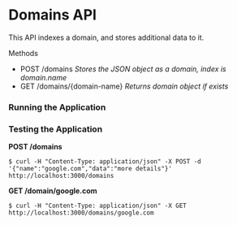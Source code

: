 # Domains API

This API indexes a domain, and stores additional data to it.

Methods
- POST /domains
    *Stores the JSON object as a domain, index is domain.name* 
- GET /domains/{domain-name}
    *Returns domain object if exists*

### Running the Application

### Testing the Application

**POST /domains**
```
$ curl -H "Content-Type: application/json" -X POST -d '{"name":"google.com","data":"more details"}' http://localhost:3000/domains
```

**GET /domain/google.com**
```
$ curl -H "Content-Type: application/json" -X GET http://localhost:3000/domains/google.com
```